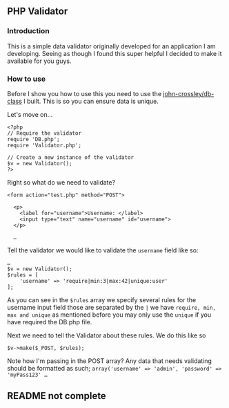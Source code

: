## PHP Validator


### Introduction 
This is a simple data validator originally developed for an application I am developing. Seeing as though I found this super helpful I decided to make it available for you guys.


### How to use
Before I show you how to use this you need to use the [john-crossley/db-class](https://github.com/john-crossley/db-class) I built. This is so you can ensure data is unique.

Let's move on…
    
    <?php 
    // Require the validator
    require 'DB.php';
    require 'Validator.php';
    
    // Create a new instance of the validator 
    $v = new Validator();    
    ?>
    
Right so what do we need to validate?

    <form action="test.php" method="POST">

      <p>
        <label for="username">Username: </label>
        <input type="text" name="username" id="username">
      </p>
      
      …

Tell the validator we would like to validate the `username` field like so:

    …
    $v = new Validator();
    $rules = [
        'username' => 'require|min:3|max:42|unique:user'
    ];
    
As you can see in the `$rules` array we specify several rules for the username input field those are separated by the `|` we have `require, min, max and unique` as mentioned before you may only use the `unique` if you have required the DB.php file.

Next we need to tell the Validator about these rules. We do this like so

    $v->make($_POST, $rules);
    
Note how I'm passing in the POST array? Any data that needs validating should be formatted as such; `array('username' => 'admin', 'password' => 'myPass123' … `

## README not complete
    